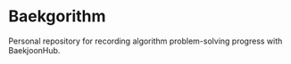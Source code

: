 # Baekgorithm
Personal repository for recording algorithm problem-solving progress with BaekjoonHub.
